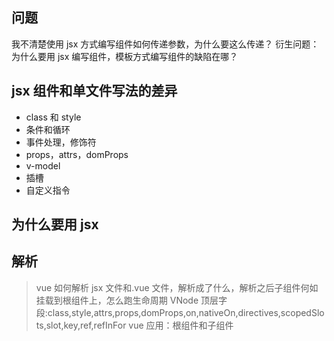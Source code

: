 ## 问题

我不清楚使用 jsx 方式编写组件如何传递参数，为什么要这么传递？
衍生问题：
为什么要用 jsx 编写组件，模板方式编写组件的缺陷在哪？

## jsx 组件和单文件写法的差异

- class 和 style
- 条件和循环
- 事件处理，修饰符
- props，attrs，domProps
- v-model
- 插槽
- 自定义指令

## 为什么要用 jsx

## 解析

> vue 如何解析 jsx 文件和.vue 文件，解析成了什么，解析之后子组件何如挂载到根组件上，怎么跑生命周期
> VNode 顶层字段:class,style,attrs,props,domProps,on,nativeOn,directives,scopedSlots,slot,key,ref,refInFor
> vue 应用：根组件和子组件
